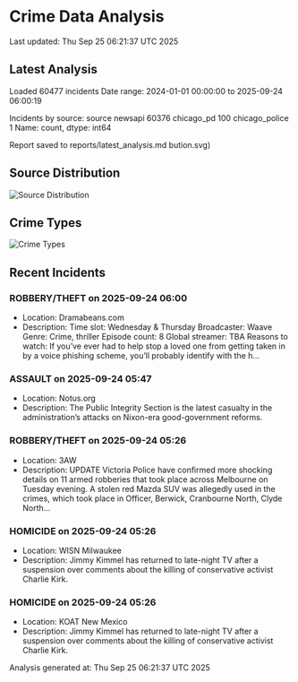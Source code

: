 # Crime Data Analysis
Last updated: Thu Sep 25 06:21:37 UTC 2025

## Latest Analysis

Loaded 60477 incidents
Date range: 2024-01-01 00:00:00 to 2025-09-24 06:00:19

Incidents by source:
source
newsapi           60376
chicago_pd          100
chicago_police        1
Name: count, dtype: int64

Report saved to reports/latest_analysis.md
bution.svg)

## Source Distribution
![Source Distribution](images/source_distribution.svg)

## Crime Types
![Crime Types](images/crime_types.svg)

## Recent Incidents

### ROBBERY/THEFT on 2025-09-24 06:00
- Location: Dramabeans.com
- Description: Time slot: Wednesday & Thursday Broadcaster: Waave Genre: Crime, thriller Episode count: 8 Global streamer: TBA Reasons to watch: If you’ve ever had to help stop a loved one from getting taken in by a voice phishing scheme, you’ll probably identify with the h…


### ASSAULT on 2025-09-24 05:47
- Location: Notus.org
- Description: The Public Integrity Section is the latest casualty in the administration’s attacks on Nixon-era good-government reforms.


### ROBBERY/THEFT on 2025-09-24 05:26
- Location: 3AW
- Description: UPDATE Victoria Police have confirmed more shocking details on 11 armed robberies that took place across Melbourne on Tuesday evening. A stolen red Mazda SUV was allegedly used in the crimes, which took place in Officer, Berwick, Cranbourne North, Clyde North…


### HOMICIDE on 2025-09-24 05:26
- Location: WISN Milwaukee
- Description: Jimmy Kimmel has returned to late-night TV after a suspension over comments about the killing of conservative activist Charlie Kirk.


### HOMICIDE on 2025-09-24 05:26
- Location: KOAT New Mexico
- Description: Jimmy Kimmel has returned to late-night TV after a suspension over comments about the killing of conservative activist Charlie Kirk.

Analysis generated at: Thu Sep 25 06:21:37 UTC 2025
